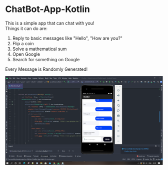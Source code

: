 # ChatBot-App-Kotlin
This is a simple app that can chat with you!<br>
Things it can do are:
1. Reply to basic messages like "Hello", "How are you?"
2. Flip a coin
3. Solve a mathematical sum
4. Open Google
5. Search for something on Google

Every Message is Randomly Generated!

![Screenshot](Screenshot.PNG)
